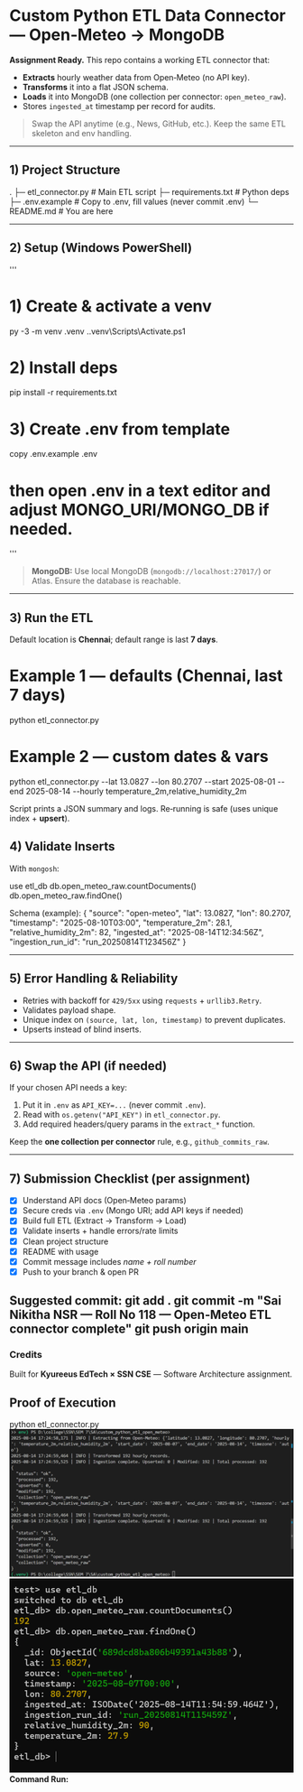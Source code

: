 # Custom Python ETL Data Connector — Open‑Meteo → MongoDB

**Assignment Ready.** This repo contains a working ETL connector that:
- **Extracts** hourly weather data from Open‑Meteo (no API key).
- **Transforms** it into a flat JSON schema.
- **Loads** it into MongoDB (one collection per connector: `open_meteo_raw`).
- Stores `ingested_at` timestamp per record for audits.

> Swap the API anytime (e.g., News, GitHub, etc.). Keep the same ETL skeleton and env handling.

---

## 1) Project Structure
.
├─ etl_connector.py        # Main ETL script
├─ requirements.txt        # Python deps
├─ .env.example            # Copy to .env, fill values (never commit .env)
└─ README.md               # You are here


---

## 2) Setup (Windows PowerShell)
'''
# 1) Create & activate a venv
py -3 -m venv .venv
.\.venv\Scripts\Activate.ps1

# 2) Install deps
pip install -r requirements.txt

# 3) Create .env from template
copy .env.example .env
# then open .env in a text editor and adjust MONGO_URI/MONGO_DB if needed.
'''

> **MongoDB:** Use local MongoDB (`mongodb://localhost:27017/`) or Atlas. Ensure the database is reachable.

---

## 3) Run the ETL
Default location is **Chennai**; default range is last **7 days**.

# Example 1 — defaults (Chennai, last 7 days)
python etl_connector.py

# Example 2 — custom dates & vars
python etl_connector.py --lat 13.0827 --lon 80.2707 --start 2025-08-01 --end 2025-08-14 --hourly temperature_2m,relative_humidity_2m

Script prints a JSON summary and logs. Re‑running is safe (uses unique index + **upsert**).

## 4) Validate Inserts
With `mongosh`:

use etl_db
db.open_meteo_raw.countDocuments()
db.open_meteo_raw.findOne()


Schema (example):
{
  "source": "open-meteo",
  "lat": 13.0827,
  "lon": 80.2707,
  "timestamp": "2025-08-10T03:00",
  "temperature_2m": 28.1,
  "relative_humidity_2m": 82,
  "ingested_at": "2025-08-14T12:34:56Z",
  "ingestion_run_id": "run_20250814T123456Z"
}


---

## 5) Error Handling & Reliability
- Retries with backoff for `429/5xx` using `requests` + `urllib3.Retry`.
- Validates payload shape.
- Unique index on `(source, lat, lon, timestamp)` to prevent duplicates.
- Upserts instead of blind inserts.

---

## 6) Swap the API (if needed)
If your chosen API needs a key:
1. Put it in `.env` as `API_KEY=...` (never commit `.env`).
2. Read with `os.getenv("API_KEY")` in `etl_connector.py`.
3. Add required headers/query params in the `extract_*` function.

Keep the **one collection per connector** rule, e.g., `github_commits_raw`.

---

## 7) Submission Checklist (per assignment)
- [x] Understand API docs (Open‑Meteo params)
- [x] Secure creds via `.env` (Mongo URI; add API keys if needed)
- [x] Build full ETL (Extract → Transform → Load)
- [x] Validate inserts + handle errors/rate limits
- [x] Clean project structure
- [x] README with usage
- [x] Commit message includes *name + roll number*
- [x] Push to your branch & open PR

Suggested commit:
git add .
git commit -m "Sai Nikitha NSR — Roll No 118 — Open‑Meteo ETL connector complete"
git push origin main
---

### Credits
Built for **Kyureeus EdTech × SSN CSE** — Software Architecture assignment.

## Proof of Execution
python etl_connector.py
![Terminal Output SS](terminal_output.png)
![Mongo Verification](mongo_verification.png)
**Command Run:**

